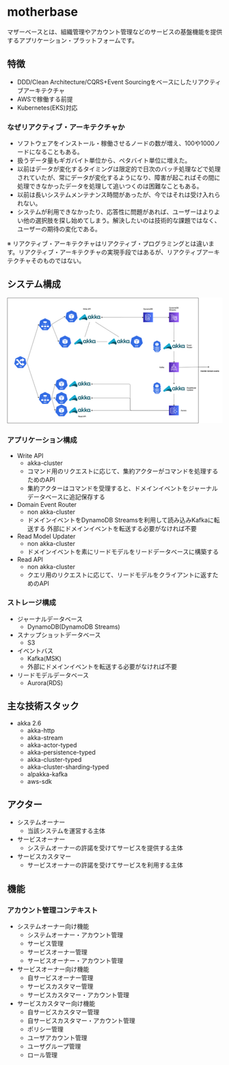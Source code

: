 # motherbase

マザーベースとは、組織管理やアカウント管理などのサービスの基盤機能を提供するアプリケーション・プラットフォームです。

## 特徴

- DDD/Clean Architecture/CQRS+Event Sourcingをベースにしたリアクティブアーキテクチャ
- AWSで稼働する前提
- Kubernetes(EKS)対応

### なぜリアクティブ・アーキテクチャか

- ソフトウェアをインストール・稼働させるノードの数が増え、100や1000ノードになることもある。
- 扱うデータ量もギガバイト単位から、ペタバイト単位に増えた。
- 以前はデータが変化するタイミングは限定的で日次のバッチ処理などで処理されていたが、常にデータが変化するようになり、障害が起こればその間に処理できなかったデータを処理して追いつくのは困難なこともある。
- 以前は長いシステムメンテナンス時間があったが、今ではそれは受け入れられない。
- システムが利用できなかったり、応答性に問題があれば、ユーザーはよりよい他の選択肢を探し始めてしまう。解決したいのは技術的な課題ではなく、ユーザーの期待の変化である。

※ リアクティブ・アーキテクチャはリアクティブ・プログラミングとは違います。リアクティブ・アーキテクチャの実現手段ではあるが、リアクティブアーキテクチャそのものではない。

## システム構成

![](backend/docs/system-layout.png)

### アプリケーション構成

- Write API
    - akka-cluster
    - コマンド用のリクエストに応じて、集約アクターがコマンドを処理するためのAPI
    - 集約アクターはコマンドを受理すると、ドメインイベントをジャーナルデータベースに追記保存する
- Domain Event Router
    - non akka-cluster
    - ドメインイベントをDynamoDB Streamsを利用して読み込みKafkaに転送する
    外部にドメインイベントを転送する必要がなければ不要
- Read Model Updater
    - non akka-cluster
    - ドメインイベントを素にリードモデルをリードデータベースに構築する
- Read API
    - non akka-cluster
    - クエリ用のリクエストに応じて、リードモデルをクライアントに返すためのAPI

### ストレージ構成

- ジャーナルデータベース
    - DynamoDB(DynamoDB Streams)
- スナップショットデータベース
    - S3
- イベントバス
    - Kafka(MSK)
    - 外部にドメインイベントを転送する必要がなければ不要
- リードモデルデータベース
    - Aurora(RDS)
    
## 主な技術スタック

- akka 2.6
    - akka-http
    - akka-stream
    - akka-actor-typed
    - akka-persistence-typed
    - akka-cluster-typed
    - akka-cluster-sharding-typed
    - alpakka-kafka
    - aws-sdk

## アクター

- システムオーナー
    - 当該システムを運営する主体
- サービスオーナー
    - システムオーナーの許諾を受けてサービスを提供する主体
- サービスカスタマー
    - サービスオーナーの許諾を受けてサービスを利用する主体

## 機能

### アカウント管理コンテキスト

- システムオーナー向け機能
    - システムオーナー・アカウント管理
    - サービス管理
    - サービスオーナー管理
    - サービスオーナー・アカウント管理
- サービスオーナー向け機能
    - 自サービスオーナー管理
    - サービスカスタマー管理
    - サービスカスタマー・アカウント管理
- サービスカスタマー向け機能
    - 自サービスカスタマー管理
    - 自サービスカスタマー・アカウント管理
    - ポリシー管理
    - ユーザアカウント管理
    - ユーザグループ管理
    - ロール管理
